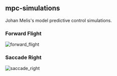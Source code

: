 ## mpc-simulations

Johan Melis's model predictive control simulations.

### Forward Flight
![forward_flight](images/forward_flight.gif)

### Saccade Right
![saccade_right](images/saccade_right.gif)
